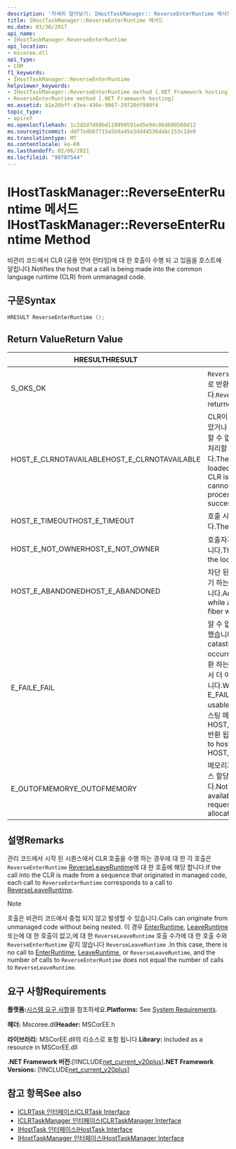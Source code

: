 ```yaml
---
description: '자세히 알아보기: IHostTaskManager:: ReverseEnterRuntime 메서드'
title: IHostTaskManager::ReverseEnterRuntime 메서드
ms.date: 03/30/2017
api_name:
- IHostTaskManager.ReverseEnterRuntime
api_location:
- mscoree.dll
api_type:
- COM
f1_keywords:
- IHostTaskManager::ReverseEnterRuntime
helpviewer_keywords:
- IHostTaskManager::ReverseEnterRuntime method [.NET Framework hosting]
- ReverseEnterRuntime method [.NET Framework hosting]
ms.assetid: b1e26bff-d3ea-436e-9867-29720df999f4
topic_type:
- apiref
ms.openlocfilehash: 1c2d2d7d60bd110999591ed5e94c86d680560d12
ms.sourcegitcommit: ddf7edb67715a5b9a45e3dd44536dabc153c1de0
ms.translationtype: MT
ms.contentlocale: ko-KR
ms.lasthandoff: 02/06/2021
ms.locfileid: "99707544"
---
```

# <a name="ihosttaskmanagerreverseenterruntime-method"></a><span data-ttu-id="9da6c-103">IHostTaskManager::ReverseEnterRuntime 메서드</span><span class="sxs-lookup"><span data-stu-id="9da6c-103">IHostTaskManager::ReverseEnterRuntime Method</span></span>

<span data-ttu-id="9da6c-104">비관리 코드에서 CLR (공용 언어 런타임)에 대 한 호출이 수행 되 고 있음을 호스트에 알립니다.</span><span class="sxs-lookup"><span data-stu-id="9da6c-104">Notifies the host that a call is being made into the common language runtime (CLR) from unmanaged code.</span></span>  
  
## <a name="syntax"></a><span data-ttu-id="9da6c-105">구문</span><span class="sxs-lookup"><span data-stu-id="9da6c-105">Syntax</span></span>  
  
```cpp  
HRESULT ReverseEnterRuntime ();  
```  
  
## <a name="return-value"></a><span data-ttu-id="9da6c-106">Return Value</span><span class="sxs-lookup"><span data-stu-id="9da6c-106">Return Value</span></span>  
  
|<span data-ttu-id="9da6c-107">HRESULT</span><span class="sxs-lookup"><span data-stu-id="9da6c-107">HRESULT</span></span>|<span data-ttu-id="9da6c-108">설명</span><span class="sxs-lookup"><span data-stu-id="9da6c-108">Description</span></span>|  
|-------------|-----------------|  
|<span data-ttu-id="9da6c-109">S_OK</span><span class="sxs-lookup"><span data-stu-id="9da6c-109">S_OK</span></span>|<span data-ttu-id="9da6c-110">`ReverseEnterRuntime` 성공적으로 반환 되었습니다.</span><span class="sxs-lookup"><span data-stu-id="9da6c-110">`ReverseEnterRuntime` returned successfully.</span></span>|  
|<span data-ttu-id="9da6c-111">HOST_E_CLRNOTAVAILABLE</span><span class="sxs-lookup"><span data-stu-id="9da6c-111">HOST_E_CLRNOTAVAILABLE</span></span>|<span data-ttu-id="9da6c-112">CLR이 프로세스에 로드 되지 않았거나 CLR이 관리 코드를 실행할 수 없거나 호출을 성공적으로 처리할 수 없는 상태에 있습니다.</span><span class="sxs-lookup"><span data-stu-id="9da6c-112">The CLR has not been loaded into a process, or the CLR is in a state in which it cannot run managed code or process the call successfully.</span></span>|  
|<span data-ttu-id="9da6c-113">HOST_E_TIMEOUT</span><span class="sxs-lookup"><span data-stu-id="9da6c-113">HOST_E_TIMEOUT</span></span>|<span data-ttu-id="9da6c-114">호출 시간이 초과 되었습니다.</span><span class="sxs-lookup"><span data-stu-id="9da6c-114">The call timed out.</span></span>|  
|<span data-ttu-id="9da6c-115">HOST_E_NOT_OWNER</span><span class="sxs-lookup"><span data-stu-id="9da6c-115">HOST_E_NOT_OWNER</span></span>|<span data-ttu-id="9da6c-116">호출자가 잠금을 소유 하지 않습니다.</span><span class="sxs-lookup"><span data-stu-id="9da6c-116">The caller does not own the lock.</span></span>|  
|<span data-ttu-id="9da6c-117">HOST_E_ABANDONED</span><span class="sxs-lookup"><span data-stu-id="9da6c-117">HOST_E_ABANDONED</span></span>|<span data-ttu-id="9da6c-118">차단 된 스레드나 파이버에서 대기 하는 동안 이벤트를 취소 했습니다.</span><span class="sxs-lookup"><span data-stu-id="9da6c-118">An event was canceled while a blocked thread or fiber was waiting on it.</span></span>|  
|<span data-ttu-id="9da6c-119">E_FAIL</span><span class="sxs-lookup"><span data-stu-id="9da6c-119">E_FAIL</span></span>|<span data-ttu-id="9da6c-120">알 수 없는 치명적인 오류가 발생 했습니다.</span><span class="sxs-lookup"><span data-stu-id="9da6c-120">An unknown catastrophic failure occurred.</span></span> <span data-ttu-id="9da6c-121">메서드가 E_FAIL 반환 하는 경우 해당 프로세스 내에서 더 이상 CLR을 사용할 수 없습니다.</span><span class="sxs-lookup"><span data-stu-id="9da6c-121">When a method returns E_FAIL, the CLR is no longer usable within the process.</span></span> <span data-ttu-id="9da6c-122">호스팅 메서드를 이후에 호출 하면 HOST_E_CLRNOTAVAILABLE 반환 됩니다.</span><span class="sxs-lookup"><span data-stu-id="9da6c-122">Subsequent calls to hosting methods return HOST_E_CLRNOTAVAILABLE.</span></span>|  
|<span data-ttu-id="9da6c-123">E_OUTOFMEMORY</span><span class="sxs-lookup"><span data-stu-id="9da6c-123">E_OUTOFMEMORY</span></span>|<span data-ttu-id="9da6c-124">메모리가 부족 하 여 요청 된 리소스 할당을 완료할 수 없습니다.</span><span class="sxs-lookup"><span data-stu-id="9da6c-124">Not enough memory is available to complete the requested resource allocation.</span></span>|  
  
## <a name="remarks"></a><span data-ttu-id="9da6c-125">설명</span><span class="sxs-lookup"><span data-stu-id="9da6c-125">Remarks</span></span>  

 <span data-ttu-id="9da6c-126">관리 코드에서 시작 된 시퀀스에서 CLR 호출을 수행 하는 경우에 대 한 각 호출은 `ReverseEnterRuntime` [ReverseLeaveRuntime](ihosttaskmanager-reverseleaveruntime-method.md)에 대 한 호출에 해당 합니다.</span><span class="sxs-lookup"><span data-stu-id="9da6c-126">If the call into the CLR is made from a sequence that originated in managed code, each call to `ReverseEnterRuntime` corresponds to a call to [ReverseLeaveRuntime](ihosttaskmanager-reverseleaveruntime-method.md).</span></span>  
  
> [!NOTE]
> <span data-ttu-id="9da6c-127">호출은 비관리 코드에서 중첩 되지 않고 발생할 수 있습니다.</span><span class="sxs-lookup"><span data-stu-id="9da6c-127">Calls can originate from unmanaged code without being nested.</span></span> <span data-ttu-id="9da6c-128">이 경우 [EnterRuntime](ihosttaskmanager-enterruntime-method.md), [LeaveRuntime](ihosttaskmanager-leaveruntime-method.md)또는에 대 한 호출이 없고,에 대 한 `ReverseLeaveRuntime` 호출 수가에 대 한 호출 수와 `ReverseEnterRuntime` 같지 않습니다 `ReverseLeaveRuntime` .</span><span class="sxs-lookup"><span data-stu-id="9da6c-128">In this case, there is no call to [EnterRuntime](ihosttaskmanager-enterruntime-method.md), [LeaveRuntime](ihosttaskmanager-leaveruntime-method.md), or `ReverseLeaveRuntime`, and the number of calls to `ReverseEnterRuntime` does not equal the number of calls to `ReverseLeaveRuntime`.</span></span>  
  
## <a name="requirements"></a><span data-ttu-id="9da6c-129">요구 사항</span><span class="sxs-lookup"><span data-stu-id="9da6c-129">Requirements</span></span>  

 <span data-ttu-id="9da6c-130">**플랫폼:**[시스템 요구 사항](../../get-started/system-requirements.md)을 참조하세요.</span><span class="sxs-lookup"><span data-stu-id="9da6c-130">**Platforms:** See [System Requirements](../../get-started/system-requirements.md).</span></span>  
  
 <span data-ttu-id="9da6c-131">**헤더:** Mscoree.dll</span><span class="sxs-lookup"><span data-stu-id="9da6c-131">**Header:** MSCorEE.h</span></span>  
  
 <span data-ttu-id="9da6c-132">**라이브러리:** MSCorEE.dll의 리소스로 포함 됩니다.</span><span class="sxs-lookup"><span data-stu-id="9da6c-132">**Library:** Included as a resource in MSCorEE.dll</span></span>  
  
 <span data-ttu-id="9da6c-133">**.NET Framework 버전:**[!INCLUDE[net_current_v20plus](../../../../includes/net-current-v20plus-md.md)]</span><span class="sxs-lookup"><span data-stu-id="9da6c-133">**.NET Framework Versions:** [!INCLUDE[net_current_v20plus](../../../../includes/net-current-v20plus-md.md)]</span></span>  
  
## <a name="see-also"></a><span data-ttu-id="9da6c-134">참고 항목</span><span class="sxs-lookup"><span data-stu-id="9da6c-134">See also</span></span>

- [<span data-ttu-id="9da6c-135">ICLRTask 인터페이스</span><span class="sxs-lookup"><span data-stu-id="9da6c-135">ICLRTask Interface</span></span>](iclrtask-interface.md)
- [<span data-ttu-id="9da6c-136">ICLRTaskManager 인터페이스</span><span class="sxs-lookup"><span data-stu-id="9da6c-136">ICLRTaskManager Interface</span></span>](iclrtaskmanager-interface.md)
- [<span data-ttu-id="9da6c-137">IHostTask 인터페이스</span><span class="sxs-lookup"><span data-stu-id="9da6c-137">IHostTask Interface</span></span>](ihosttask-interface.md)
- [<span data-ttu-id="9da6c-138">IHostTaskManager 인터페이스</span><span class="sxs-lookup"><span data-stu-id="9da6c-138">IHostTaskManager Interface</span></span>](ihosttaskmanager-interface.md)
